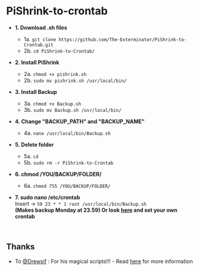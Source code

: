# PiShrink-to-crontab

- **1. Download .sh files** <br>
  - 1a. ``` git clone https://github.com/The-Exterminator/PiShrink-to-Crontab.git ``` <br>
  - 2b. ``` cd PiShrink-to-Crontab/ ``` <br>

- **2. Install PiShrink** <br>
  - 2a. ``` chmod +x pishrink.sh ``` <br>
  - 2b. ``` sudo mv pishrink.sh /usr/local/bin/ ``` <br>

- **3. Install Backup** <br>
  - 3a. ``` chmod +x Backup.sh ``` <br>
  - 3b. ``` sudo mv Backup.sh /usr/local/bin/ ``` <br>

- **4. Change "BACKUP_PATH" and "BACKUP_NAME"** <br>
  - 4a. ``` nano /usr/local/bin/Backup.sh ``` <br>

- **5. Delete folder** <br>
  - 5a. ``` cd ``` <br>
  - 5b. ``` sudo rm -r PiShrink-to-Crontab ``` <br>

- **6. chmod /YOU/BACKUP/FOLDER/** <br>
  - 6a. ``` chmod 755 /YOU/BACKUP/FOLDER/ ``` <br>

- **7. sudo nano /etc/crontab** <br>
  Insert -> ``` 59 23 * * 1 root /usr/local/bin/Backup.sh ``` <br>
   **(Makes backup Monday at 23.59) Or look <a href="https://crontab.guru" target="_blank">here</a> and set your own crontab** <br>

<br>
<h2> Thanks </h2>
<ul><li><p>To <a href="https://github.com/Drewsif/PiShrink" target="_blank">@Drewsif</a> : For his magical scripts!!! - 
           Read <a href="https://github.com/Drewsif/PiShrink#usage" target="_blank">here</a> for more information</p></li></ul>
